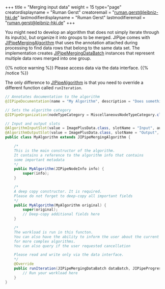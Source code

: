 +++
title = "Merging input data"
weight = 15
type="page"
creatordisplayname = "Ruman Gerst"
creatoremail = "ruman.gerst@leibniz-hki.de"
lastmodifierdisplayname = "Ruman Gerst"
lastmodifieremail = "ruman.gerst@leibniz-hki.de"
+++

You might need to develop an algorithm that does not simply iterate through its input(s),
but organize it into groups to be merged.
JIPipe comes with [JIPipeMergingAlgorithm](/apidocs/org/hkijena/jipipe/api/nodes/JIPipeMergingAlgorithm.html) that uses the annotation attached during processing to find data rows that belong to the same data set. The implementation creates [JIPipeMergingDataBatch](/apidocs/org/hkijena/jipipe/api/nodes/JIPipeMergingDataBatch.html) instances that represent multiple data rows merged into one group.

{{% notice warning %}}
Please access data via the data interface.
{{% /notice %}}

The only difference to [JIPipeAlgorithm](/apidocs/org/hkijena/jipipe/api/nodes/JIPipeAlgorithm.html) is that you need to override a different function called `runIteration`.

```java
// Annotates documentation to the algorithm
@JIPipeDocumentation(name = "My Algorithm", description = "Does something")

// Sets the algorithm category
@JIPipeOrganization(nodeTypeCategory = MiscellaneousNodeTypeCategory.class)

// Input and output slots
@AlgorithmInputSlot(value = ImagePlusData.class, slotName = "Input", autoCreate = true)
@AlgorithmOutputSlot(value = ImagePlusData.class, slotName = "Output", autoCreate = true)
public class MyAlgorithm extends JIPipeMergingAlgorithm {

    /*
    This is the main constructor of the algorithm.
    It contains a reference to the algorithm info that contains
    some important metadata
    */
    public MyAlgorithm(JIPipeNodeInfo info) {
        super(info);
    }

    /*
    A deep copy constructor. It is required.
    Please do not forget to deep-copy all important fields
    */
    public MyAlgorithm(MyAlgorithm original) {
        super(original);
        // Deep-copy additional fields here
    }

    /*
    The workload is run in this functon.
    You can also have the ability to inform the user about the current algorithm status
    for more complex algorithms.
    You can also query if the user requested cancellation

    Please read and write only via the data interface.
    */
    @Override
    public runIteration(JIPipeMergingDataBatch dataBatch, JIPipeProgressInfo progress) {
        // Run your workload here
    }
}
```
